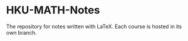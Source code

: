 # HKU-MATH-Notes
The repository for notes written with LaTeX. Each course is hosted in its own branch.
